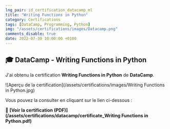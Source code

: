 ```yaml
---
lng_pair: id_certification_datacamp_ml
title: "Writing Functions in Python"
category: Certifications
tags: [DataCamp, Programming, Python]
img: "/assets/certifications/images/Datacamp.png"
comments_disable: true
date: 2022-07-30 10:00:00 +0100
---
```


## 🎓 DataCamp - Writing Functions in Python

J'ai obtenu la certification **Writing Functions in Python** de **DataCamp**.

![Aperçu de la certification](/assets/certifications/images/Writing Functions in Python.jpg)  

Vous pouvez la consulter en cliquant sur le lien ci-dessous :

📜 **[Voir la certification (PDF)](/assets/certifications/datacamp/certificate_Writing Functions in Python.pdf)** 
